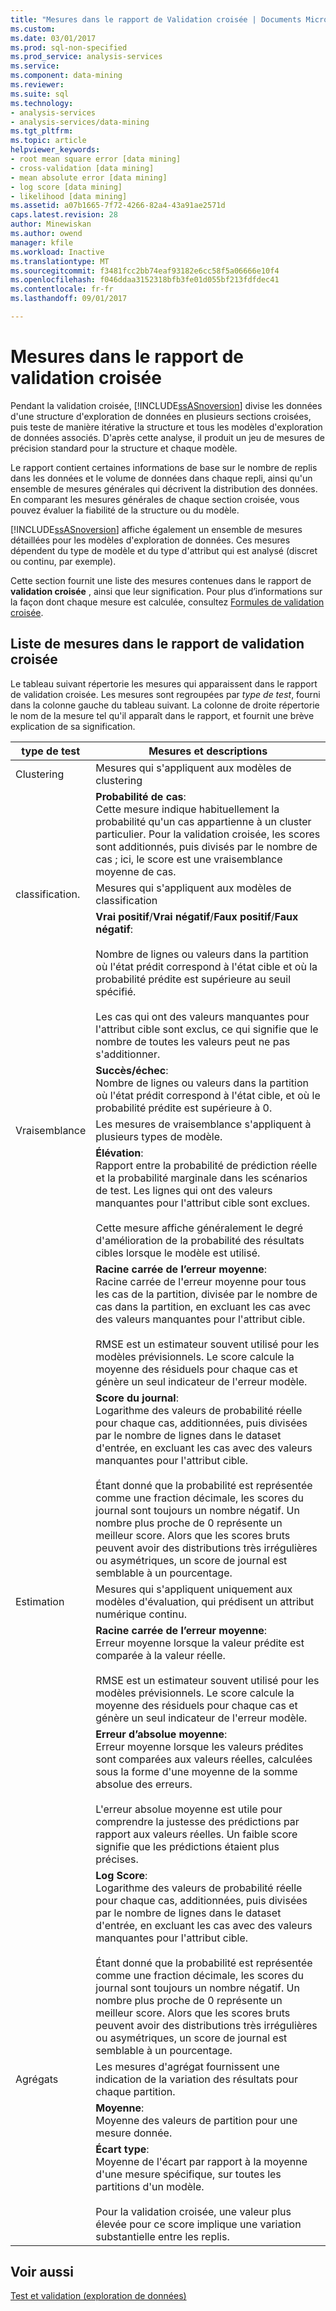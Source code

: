 ```yaml
---
title: "Mesures dans le rapport de Validation croisée | Documents Microsoft"
ms.custom: 
ms.date: 03/01/2017
ms.prod: sql-non-specified
ms.prod_service: analysis-services
ms.service: 
ms.component: data-mining
ms.reviewer: 
ms.suite: sql
ms.technology:
- analysis-services
- analysis-services/data-mining
ms.tgt_pltfrm: 
ms.topic: article
helpviewer_keywords:
- root mean square error [data mining]
- cross-validation [data mining]
- mean absolute error [data mining]
- log score [data mining]
- likelihood [data mining]
ms.assetid: a07b1665-7f72-4266-82a4-43a91ae2571d
caps.latest.revision: 28
author: Minewiskan
ms.author: owend
manager: kfile
ms.workload: Inactive
ms.translationtype: MT
ms.sourcegitcommit: f3481fcc2bb74eaf93182e6cc58f5a06666e10f4
ms.openlocfilehash: f046ddaa3152318bfb3fe01d055bf213fdfdec41
ms.contentlocale: fr-fr
ms.lasthandoff: 09/01/2017

---
```

# <a name="measures-in-the-cross-validation-report"></a>Mesures dans le rapport de validation croisée
  Pendant la validation croisée, [!INCLUDE[ssASnoversion](../../includes/ssasnoversion-md.md)] divise les données d'une structure d'exploration de données en plusieurs sections croisées, puis teste de manière itérative la structure et tous les modèles d'exploration de données associés. D'après cette analyse, il produit un jeu de mesures de précision standard pour la structure et chaque modèle.  
  
 Le rapport contient certaines informations de base sur le nombre de replis dans les données et le volume de données dans chaque repli, ainsi qu'un ensemble de mesures générales qui décrivent la distribution des données. En comparant les mesures générales de chaque section croisée, vous pouvez évaluer la fiabilité de la structure ou du modèle.  
  
 [!INCLUDE[ssASnoversion](../../includes/ssasnoversion-md.md)] affiche également un ensemble de mesures détaillées pour les modèles d'exploration de données. Ces mesures dépendent du type de modèle et du type d'attribut qui est analysé (discret ou continu, par exemple).  
  
 Cette section fournit une liste des mesures contenues dans le rapport de **validation croisée** , ainsi que leur signification. Pour plus d’informations sur la façon dont chaque mesure est calculée, consultez [Formules de validation croisée](../../analysis-services/data-mining/cross-validation-formulas.md).  
  
## <a name="list-of-measures-in-the-cross-validation-report"></a>Liste de mesures dans le rapport de validation croisée  
 Le tableau suivant répertorie les mesures qui apparaissent dans le rapport de validation croisée. Les mesures sont regroupées par *type de test*, fourni dans la colonne gauche du tableau suivant. La colonne de droite répertorie le nom de la mesure tel qu'il apparaît dans le rapport, et fournit une brève explication de sa signification.  
  
|type de test|Mesures et descriptions|  
|---------------|-------------------------------|  
|Clustering|Mesures qui s'appliquent aux modèles de clustering|  
||**Probabilité de cas**:<br />                      Cette mesure indique habituellement la probabilité qu'un cas appartienne à un cluster particulier. Pour la validation croisée, les scores sont additionnés, puis divisés par le nombre de cas ; ici, le score est une vraisemblance moyenne de cas.|  
|classification.|Mesures qui s'appliquent aux modèles de classification|  
||**Vrai positif**/**Vrai négatif**/**Faux positif**/**Faux négatif**:<br /><br /> Nombre de lignes ou valeurs dans la partition où l'état prédit correspond à l'état cible et où la probabilité prédite est supérieure au seuil spécifié.<br /><br /> Les cas qui ont des valeurs manquantes pour l'attribut cible sont exclus, ce qui signifie que le nombre de toutes les valeurs peut ne pas s'additionner.|  
||**Succès/échec**:<br />                      Nombre de lignes ou valeurs dans la partition où l'état prédit correspond à l'état cible, et où le probabilité prédite est supérieure à 0.|  
|Vraisemblance|Les mesures de vraisemblance s'appliquent à plusieurs types de modèle.|  
||**Élévation**:<br />                      Rapport entre la probabilité de prédiction réelle et la probabilité marginale dans les scénarios de test. Les lignes qui ont des valeurs manquantes pour l'attribut cible sont exclues.<br /><br /> Cette mesure affiche généralement le degré d'amélioration de la probabilité des résultats cibles lorsque le modèle est utilisé.|  
||**Racine carrée de l’erreur moyenne**:<br />                      Racine carrée de l'erreur moyenne pour tous les cas de la partition, divisée par le nombre de cas dans la partition, en excluant les cas avec des valeurs manquantes pour l'attribut cible.<br /><br /> RMSE est un estimateur souvent utilisé pour les modèles prévisionnels. Le score calcule la moyenne des résiduels pour chaque cas et génère un seul indicateur de l'erreur modèle.|  
||**Score du journal**:<br />                      Logarithme des valeurs de probabilité réelle pour chaque cas, additionnées, puis divisées par le nombre de lignes dans le dataset d'entrée, en excluant les cas avec des valeurs manquantes pour l'attribut cible.<br /><br /> Étant donné que la probabilité est représentée comme une fraction décimale, les scores du journal sont toujours un nombre négatif. Un nombre plus proche de 0 représente un meilleur score. Alors que les scores bruts peuvent avoir des distributions très irrégulières ou asymétriques, un score de journal est semblable à un pourcentage.|  
|Estimation|Mesures qui s'appliquent uniquement aux modèles d'évaluation, qui prédisent un attribut numérique continu.|  
||**Racine carrée de l’erreur moyenne**:<br />                      Erreur moyenne lorsque la valeur prédite est comparée à la valeur réelle.<br /><br /> RMSE est un estimateur souvent utilisé pour les modèles prévisionnels. Le score calcule la moyenne des résiduels pour chaque cas et génère un seul indicateur de l'erreur modèle.|  
||**Erreur d’absolue moyenne**:<br />                      Erreur moyenne lorsque les valeurs prédites sont comparées aux valeurs réelles, calculées sous la forme d'une moyenne de la somme absolue des erreurs.<br /><br /> L'erreur absolue moyenne est utile pour comprendre la justesse des prédictions par rapport aux valeurs réelles. Un faible score signifie que les prédictions étaient plus précises.|  
||**Log Score**:<br />                      Logarithme des valeurs de probabilité réelle pour chaque cas, additionnées, puis divisées par le nombre de lignes dans le dataset d'entrée, en excluant les cas avec des valeurs manquantes pour l'attribut cible.<br /><br /> Étant donné que la probabilité est représentée comme une fraction décimale, les scores du journal sont toujours un nombre négatif. Un nombre plus proche de 0 représente un meilleur score. Alors que les scores bruts peuvent avoir des distributions très irrégulières ou asymétriques, un score de journal est semblable à un pourcentage.|  
|Agrégats|Les mesures d'agrégat fournissent une indication de la variation des résultats pour chaque partition.|  
||**Moyenne**:<br />                      Moyenne des valeurs de partition pour une mesure donnée.|  
||**Écart type**:<br />                      Moyenne de l'écart par rapport à la moyenne d'une mesure spécifique, sur toutes les partitions d'un modèle.<br /><br /> Pour la validation croisée, une valeur plus élevée pour ce score implique une variation substantielle entre les replis.|  
  
## <a name="see-also"></a>Voir aussi  
 [Test et validation &#40;exploration de données&#41;](../../analysis-services/data-mining/testing-and-validation-data-mining.md)  
  
  

